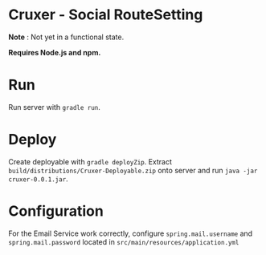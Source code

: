 Cruxer - Social RouteSetting
============================
**Note** : Not yet in a functional state.

**Requires Node.js and npm.**

Run
===
Run server with `gradle run`.

Deploy
======
Create deployable with `gradle deployZip`. Extract `build/distributions/Cruxer-Deployable.zip` onto server and run `java -jar cruxer-0.0.1.jar`.

Configuration
=============
For the Email Service work correctly, configure `spring.mail.username` and `spring.mail.password` located in `src/main/resources/application.yml`